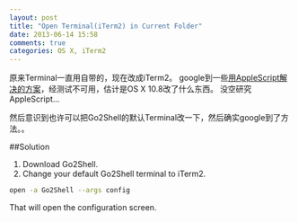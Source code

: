 ```yaml
---
layout: post
title: "Open Terminal(iTerm2) in Current Folder"
date: 2013-06-14 15:58
comments: true
categories: OS X, iTerm2
---
```


原来Terminal一直用自带的，现在改成iTerm2。
google到一些[用AppleScript解决的方案](http://www.dbform.com/html/2011/1559.html)，经测试不可用，估计是OS X 10.8改了什么东西。
没空研究AppleScript...

然后意识到也许可以把Go2Shell的默认Terminal改一下，然后确实google到了方法。。

##Solution

1. Download Go2Shell.
2. Change your default Go2Shell terminal to iTerm2.

``` bash
open -a Go2Shell --args config
```

That will open the configuration screen.


